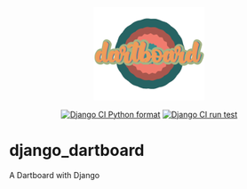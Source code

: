 <p align="center"><img src="./django_dartboard/static/img/dartboard.svg" width=200em alt="dartboard_logo" /></p>

<div align="center">

[![Django CI Python format](https://github.com/christianwgd/django_dartboard/actions/workflows/pylint.yml/badge.svg)](https://github.com/christianwgd/django_dartboard/actions/workflows/pylint.yml)
[![Django CI run test](https://github.com/christianwgd/django_dartboard/actions/workflows/django-test.yml/badge.svg)](https://github.com/christianwgd/django_dartboard/actions/workflows/django-test.yml)
  
  </div>
  

# django_dartboard
A Dartboard with Django

